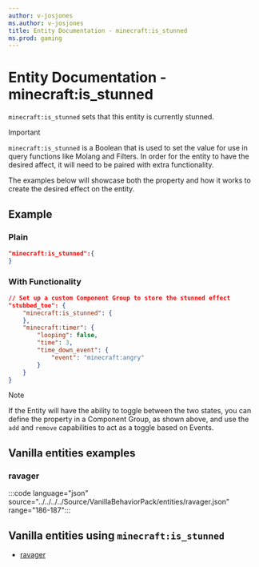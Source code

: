 ```yaml
---
author: v-josjones
ms.author: v-josjones
title: Entity Documentation - minecraft:is_stunned
ms.prod: gaming
---
```


# Entity Documentation -  minecraft:is_stunned

`minecraft:is_stunned` sets that this entity is currently stunned.

> [!IMPORTANT]
> `minecraft:is_stunned` is a Boolean that is used to set the value for use in query functions like Molang and Filters. In order for the entity to have the desired affect, it will need to be paired with extra functionality.
>
> The examples below will showcase both the property and how it works to create the desired effect on the entity.

## Example

### Plain

```json
"minecraft:is_stunned":{
}
```

### With Functionality

```json
// Set up a custom Component Group to store the stunned effect
"stubbed_toe": {
    "minecraft:is_stunned": {
    },
    "minecraft:timer": {
        "looping": false,
        "time": 3,
        "time_down_event": {
            "event": "minecraft:angry"
        }
    }
}
```

> [!NOTE]
> If the Entity will have the ability to toggle between the two states, you can define the property in a Component Group, as shown above, and use the `add` and `remove` capabilities to act as a toggle based on Events.

## Vanilla entities examples

### ravager

:::code language="json" source="../../../../Source/VanillaBehaviorPack/entities/ravager.json" range="186-187":::

## Vanilla entities using `minecraft:is_stunned`

- [ravager](../../../../Source/VanillaBehaviorPack_Snippets/entities/ravager.md)
